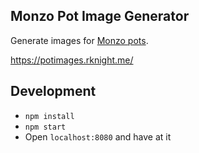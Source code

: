 ## Monzo Pot Image Generator

Generate images for [Monzo pots](https://monzo.com/help/budgeting-overdrafts-savings/what-is-a-pot).

https://potimages.rknight.me/

## Development

- `npm install`
- `npm start`
- Open `localhost:8080` and have at it
